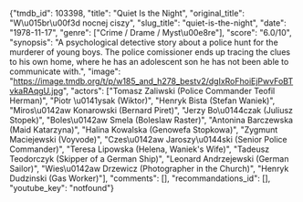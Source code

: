 {"tmdb_id": 103398, "title": "Quiet Is the Night", "original_title": "W\u015br\u00f3d nocnej ciszy", "slug_title": "quiet-is-the-night", "date": "1978-11-17", "genre": ["Crime / Drame / Myst\u00e8re"], "score": "6.0/10", "synopsis": "A psychological detective story about a police hunt for the murderer of young boys. The police comissioner ends up tracing the clues to his own home, where he has an adolescent son he has not been able to communicate with.", "image": "https://image.tmdb.org/t/p/w185_and_h278_bestv2/dgIxRoFhoiEjPwvFoBTvkaRAqgU.jpg", "actors": ["Tomasz Zaliwski (Police Commander Teofil Herman)", "Piotr \u0141ysak (Wiktor)", "Henryk Bista (Stefan Waniek)", "Miros\u0142aw Konarowski (Bernard Piret)", "Jerzy Bo\u0144czak (Juliusz Stopek)", "Boles\u0142aw Smela (Boleslaw Raster)", "Antonina Barczewska (Maid Katarzyna)", "Halina Kowalska (Genowefa Stopkowa)", "Zygmunt Maciejewski (Voyvode)", "Czes\u0142aw Jaroszy\u0144ski (Senior Police Commander)", "Teresa Lipowska (Helena, Waniek's Wife)", "Tadeusz Teodorczyk (Skipper of a German Ship)", "Leonard Andrzejewski (German Sailor)", "Wies\u0142aw Drzewicz (Photographer in the Church)", "Henryk Dudzinski (Gas Worker)"], "comments": [], "recommandations_id": [], "youtube_key": "notfound"}